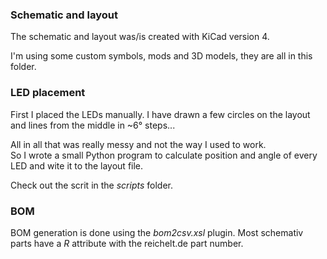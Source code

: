 ### Schematic and layout
The schematic and layout was/is created with KiCad version 4.

I'm using some custom symbols, mods and 3D models, they are all
in this folder.

### LED placement
First I placed the LEDs manually. I have drawn a few
circles on the layout and lines from the middle in ~6° steps...

All in all that was really messy and not the way I used to work.  
So I wrote a small Python program to calculate position and angle
of every LED and wite it to the layout file.

Check out the scrit in the *scripts* folder.

### BOM
BOM generation is done using the *bom2csv.xsl* plugin.
Most schemativ parts have a *R* attribute with the reichelt.de
part number.